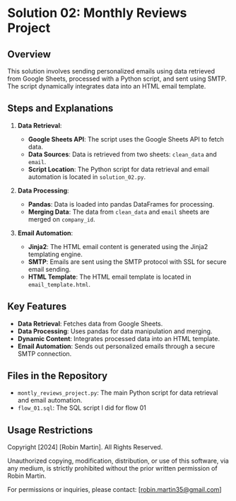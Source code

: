 # Solution 02: Monthly Reviews Project

## Overview
This solution involves sending personalized emails using data retrieved from Google Sheets, processed with a Python script, and sent using SMTP. The script dynamically integrates data into an HTML email template.

## Steps and Explanations

1. **Data Retrieval**:
    - **Google Sheets API**: The script uses the Google Sheets API to fetch data.
    - **Data Sources**: Data is retrieved from two sheets: `clean_data` and `email`.
    - **Script Location**: The Python script for data retrieval and email automation is located in `solution_02.py`.

2. **Data Processing**:
    - **Pandas**: Data is loaded into pandas DataFrames for processing.
    - **Merging Data**: The data from `clean_data` and `email` sheets are merged on `company_id`.

3. **Email Automation**:
    - **Jinja2**: The HTML email content is generated using the Jinja2 templating engine.
    - **SMTP**: Emails are sent using the SMTP protocol with SSL for secure email sending.
    - **HTML Template**: The HTML email template is located in `email_template.html`.

## Key Features
- **Data Retrieval**: Fetches data from Google Sheets.
- **Data Processing**: Uses pandas for data manipulation and merging.
- **Dynamic Content**: Integrates processed data into an HTML template.
- **Email Automation**: Sends out personalized emails through a secure SMTP connection.


## Files in the Repository

- `montly_reviews_project.py`: The main Python script for data retrieval and email automation.
- `flow_01.sql`: The SQL script I did for flow 01

## Usage Restrictions
Copyright [2024] [Robin Martin]. All Rights Reserved.

Unauthorized copying, modification, distribution, or use of this software, via any medium, is strictly prohibited without the prior written permission of Robin Martin.

For permissions or inquiries, please contact: [robin.martin35@gmail.com]
